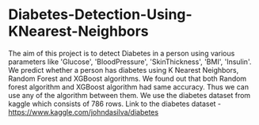 # Diabetes-Detection-Using-KNearest-Neighbors
The aim of this project is to detect Diabetes in a person using various parameters like 'Glucose', 'BloodPressure', 'SkinThickness', 'BMI', 'Insulin'. We predict whether a person has diabetes using K Nearest Neighbors, Random Forest and XGBoost algorithms.
We found out that both Random forest algorithm and XGBoost algorithm had same accuracy.
Thus we can use any of the algorithm between them.
We use the diabetes dataset from kaggle which consists of 786 rows.
Link to the diabetes dataset - https://www.kaggle.com/johndasilva/diabetes
